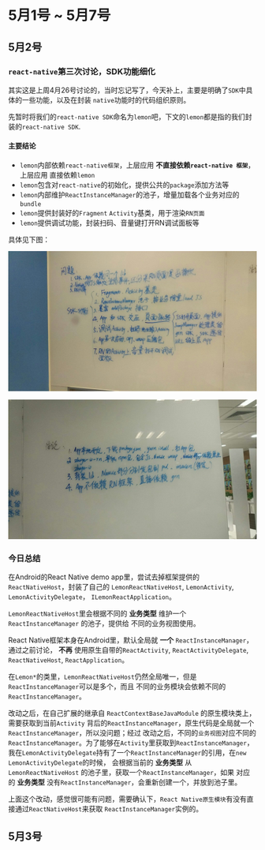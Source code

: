 
# 5月1号 ~ 5月7号


## 5月2号

### `react-native`第三次讨论，SDK功能细化

其实这是上周4月26号讨论的，当时忘记写了，今天补上，主要是明确了`SDK`中具体的一些功能，以及在封装
`native`功能时的代码组织原则。

先暂时将我们的`react-native SDK`命名为`lemon`吧，下文的`lemon`都是指的我们封装的`react-native SDK`.

#### 主要结论

* `lemon`内部依赖`react-native框架`，上层应用 **不直接依赖`react-native 框架`**，上层应用
直接依赖`lemon`
* `lemon`包含对`react-native`的初始化，提供公共的`package`添加方法等
* `lemon`内部维护`ReactInstanceManager`的池子，增量加载各个业务对应的`bundle`
* `lemon`提供封装好的`Fragment` `Activity`基类，用于渲染`RN页面`
* `lemon`提供调试功能，封装扫码、音量键打开RN调试面板等

具体见下图：

![sdk-功能细分](./assets/20170426/rn-sdk-1.jpg)

![应用层的组织划分](./assets/20170426/rn-sdk-2.jpg)


### 今日总结

在Android的React Native demo app里，尝试去掉框架提供的 `ReactNativeHost`，封装了自己的 `LemonReactNativeHost`,
`LemonActivity`, `LemonActivityDelegate`， `ILemonReactApplication`。

`LemonReactNativeHost`里会根据不同的 **业务类型** 维护一个 `ReactInstanceManager` 的池子，提供给
不同的业务视图使用。

React Native框架本身在Android里，默认全局就 **一个** `ReactInstanceManager`，通过之前讨论，
**不再** 使用原生自带的`ReactActivity`, `ReactActivityDelegate`, `ReactNativeHost`, `ReactApplication`。

在`Lemon*`的类里，`LemonReactNativeHost`仍然全局唯一，但是`ReactInstanceManager`可以是多个，而且
不同的业务模块会依赖不同的`ReactInstanceManager`。

改动之后，在自己扩展的继承自 `ReactContextBaseJavaModule` 的原生模块类上，需要获取到当前`Activity`
背后的`ReactInstanceManager`，原生代码是全局就一个`ReactInstanceManager`，所以没问题；经过
改动之后，不同的`业务视图`对应不同的`ReactInstanceManager`。为了能够在`Activity`里获取到`ReactInstanceManager`，
我在`LemonActivityDelegate`持有了一个`ReactInstanceManager`的引用，在`new LemonActivityDelegate`的时候，
会根据当前的 **业务类型** 从 `LemonReactNativeHost` 的池子里，获取一个`ReactInstanceManager`，如果
对应的 **业务类型** 没有`ReactInstanceManager`，会重新创建一个，并放到池子里。

上面这个改动，感觉很可能有问题，需要确认下，`React Native原生模块`有没有直接通过`ReactNativeHost`来获取
`ReactInstanceManager`实例的。


## 5月3号
